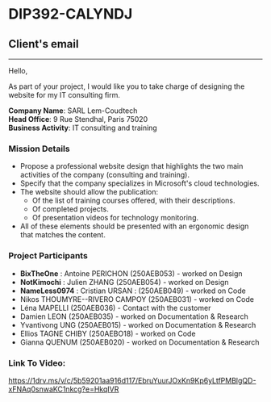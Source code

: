 # DIP392-CALYNDJ

## Client's email

---

Hello,

As part of your project, I would like you to take charge of designing the website for my IT consulting firm.

**Company Name**: SARL Lem-Coudtech  
**Head Office**: 9 Rue Stendhal, Paris 75020  
**Business Activity**: IT consulting and training

### Mission Details

- Propose a professional website design that highlights the two main activities of the company (consulting and training).
- Specify that the company specializes in Microsoft's cloud technologies.
- The website should allow the publication:
  - Of the list of training courses offered, with their descriptions.
  - Of completed projects.
  - Of presentation videos for technology monitoring.
- All of these elements should be presented with an ergonomic design that matches the content.

### Project Participants

- **BixTheOne** : Antoine PERICHON (250AEB053) - worked on Design
- **NotKimochi** : Julien ZHANG (250AEB054) - worked on Design
- **NameLess0974** : Cristian URSAN : (250AEB049) - worked on Code
- Nikos THOUMYRE--RIVERO CAMPOY (250AEB031) - worked on Code
- Léna MAPELLI (250AEB036) - Contact with the customer
- Damien LEON (250AEB035) - worked on Documentation & Research
- Yvantivong UNG (250AEB015) - worked on Documentation & Research
- Ellios TAGNE CHIBY (250AEBO18) - worked on Code
- Gianna QUENUM (250AEB020) - worked on Documentation & Research


### Link To Video:
https://1drv.ms/v/c/5b59201aa916d117/EbruYuurJOxKn9Kp6yLtfPMBlgQD-xFNAq0snwaKC1nkcg?e=HkqIVR

